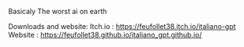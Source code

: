 Basicaly The worst ai on earth

Downloads and website: 
Itch.io : https://feufollet38.itch.io/italiano-gpt  
Website : https://feufollet38.github.io/italiano_gpt.github.io/
